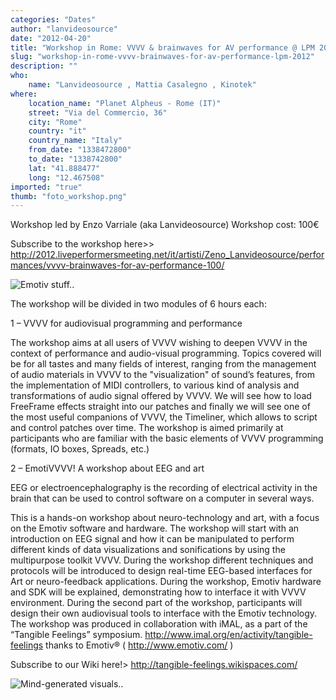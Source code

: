 ```yaml
---
categories: "Dates"
author: "lanvideosource"
date: "2012-04-20"
title: "Workshop in Rome: VVVV & brainwaves for AV performance @ LPM 2012"
slug: "workshop-in-rome-vvvv-brainwaves-for-av-performance-lpm-2012"
description: ""
who: 
    name: "Lanvideosource , Mattia Casalegno , Kinotek"
where: 
    location_name: "Planet Alpheus - Rome (IT)"
    street: "Via del Commercio, 36"
    city: "Rome"
    country: "it"
    country_name: "Italy"
    from_date: "1338472800"
    to_date: "1338742800"
    lat: "41.888477"
    long: "12.467508"
imported: "true"
thumb: "foto_workshop.png"
---
```



Workshop led by Enzo Varriale (aka Lanvideosource)
Workshop cost: 100€

Subscribe to the workshop here>>
http://2012.liveperformersmeeting.net/it/artisti/Zeno_Lanvideosource/performances/vvvv-brainwaves-for-av-performance-100/

![Emotiv stuff..](foto_workshop.png) 



The workshop will be divided in two modules of 6 hours each:

1 – VVVV for audiovisual programming and performance

The workshop aims at all users of VVVV wishing to deepen VVVV in the context of performance and audio-visual programming. Topics covered will be for all tastes and many fields of interest, ranging from the management of audio materials in VVVV to the "visualization" of sound’s features, from the implementation of MIDI controllers, to various kind of analysis and transformations of audio signal offered by VVVV. We will see how to load FreeFrame effects straight into our patches and finally we will see one of the most useful companions of VVVV, the Timeliner, which allows to script and control patches over time.
The workshop is aimed primarily at participants who are familiar with the basic elements of VVVV programming (formats, IO boxes, Spreads, etc.)

2 – EmotiVVVV!
A workshop about EEG and art

EEG or electroencephalography is the recording of electrical activity in the brain that can be used to control software on a computer in several ways.

This is a hands-on workshop about neuro-technology and art, with a focus on the Emotiv software and hardware. The workshop will start with an introduction on EEG signal and how it can be manipulated to perform different kinds of data visualizations and sonifications by using the multipurpose toolkit VVVV. During the workshop different techniques and protocols will be introduced to design real-time EEG-based interfaces for Art or neuro-feedback applications.
During the workshop, Emotiv hardware and SDK will be explained, demonstrating how to interface it with VVVV environment. During the second part of the workshop, participants will design their own audiovisual tools to interface with the Emotiv technology.
The workshop was produced in collaboration with iMAL, as a part of the “Tangible Feelings” symposium. http://www.imal.org/en/activity/tangible-feelings
thanks to Emotiv® ( http://www.emotiv.com/ )

Subscribe to our Wiki here!> http://tangible-feelings.wikispaces.com/

![Mind-generated visuals..](Workshop.png) 




